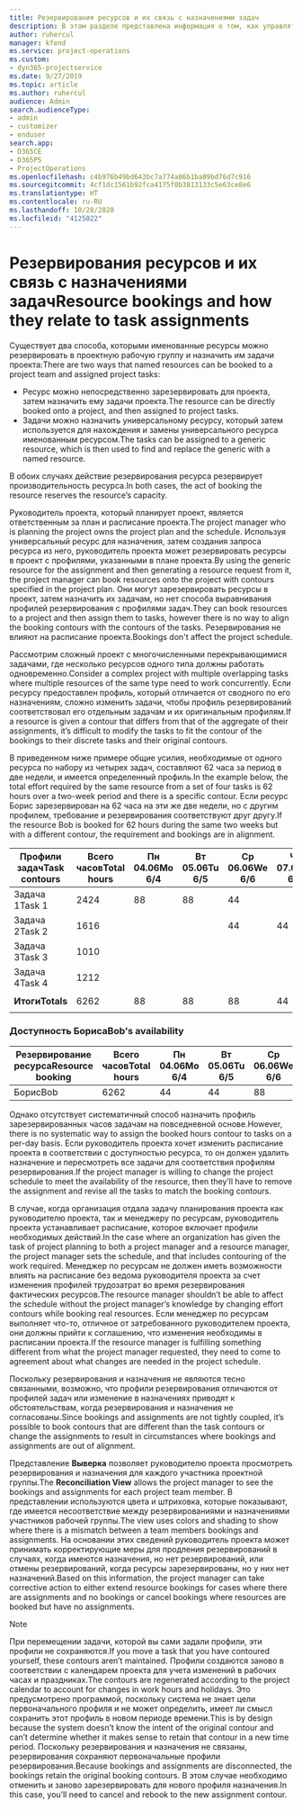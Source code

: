 ```yaml
---
title: Резервирования ресурсов и их связь с назначениями задач
description: В этом разделе представлена информация о том, как управлять именованными ресурсам, резервированиями ресурсов и назначениями задач, а также сведения о том, как они связаны друг с другом.
author: ruhercul
manager: kfend
ms.service: project-operations
ms.custom:
- dyn365-projectservice
ms.date: 9/27/2019
ms.topic: article
ms.author: ruhercul
audience: Admin
search.audienceType:
- admin
- customizer
- enduser
search.app:
- D365CE
- D365PS
- ProjectOperations
ms.openlocfilehash: c4b976b49bd643bc7a774a86b1ba89bd76d7c916
ms.sourcegitcommit: 4cf1dc1561b92fca4175f0b3813133c5e63ce8e6
ms.translationtype: HT
ms.contentlocale: ru-RU
ms.lasthandoff: 10/28/2020
ms.locfileid: "4125022"
---
```

# <a name="resource-bookings-and-how-they-relate-to-task-assignments"></a><span data-ttu-id="7fb73-103">Резервирования ресурсов и их связь с назначениями задач</span><span class="sxs-lookup"><span data-stu-id="7fb73-103">Resource bookings and how they relate to task assignments</span></span>


<span data-ttu-id="7fb73-104">Существует два способа, которыми именованные ресурсы можно резервировать в проектную рабочую группу и назначить им задачи проекта:</span><span class="sxs-lookup"><span data-stu-id="7fb73-104">There are two ways that named resources can be booked to a project team and assigned project tasks:</span></span>

- <span data-ttu-id="7fb73-105">Ресурс можно непосредственно зарезервировать для проекта, затем назначить ему задачи проекта.</span><span class="sxs-lookup"><span data-stu-id="7fb73-105">The resource can be directly booked onto a project, and then assigned to project tasks.</span></span>
- <span data-ttu-id="7fb73-106">Задачи можно назначить универсальному ресурсу, который затем используется для нахождения и замены универсального ресурса именованным ресурсом.</span><span class="sxs-lookup"><span data-stu-id="7fb73-106">The tasks can be assigned to a generic resource, which is then used to find and replace the generic with a named resource.</span></span> 

<span data-ttu-id="7fb73-107">В обоих случаях действие резервирования ресурса резервирует производительность ресурса.</span><span class="sxs-lookup"><span data-stu-id="7fb73-107">In both cases, the act of booking the resource reserves the resource’s capacity.</span></span>

<span data-ttu-id="7fb73-108">Руководитель проекта, который планирует проект, является ответственным за план и расписание проекта.</span><span class="sxs-lookup"><span data-stu-id="7fb73-108">The project manager who is planning the project owns the project plan and the schedule.</span></span> <span data-ttu-id="7fb73-109">Используя универсальный ресурс для назначения, затем создания запроса ресурса из него, руководитель проекта может резервировать ресурсы в проект с профилями, указанными в плане проекта.</span><span class="sxs-lookup"><span data-stu-id="7fb73-109">By using the generic resource for the assignment and then generating a resource request from it, the project manager can book resources onto the project with contours specified in the project plan.</span></span> <span data-ttu-id="7fb73-110">Они могут зарезервировать ресурсы в проект, затем назначить их задачам, но нет способа выравнивания профилей резервирования с профилями задач.</span><span class="sxs-lookup"><span data-stu-id="7fb73-110">They can book resources to a project and then assign them to tasks, however there is no way to align the booking contours with the contours of the tasks.</span></span> <span data-ttu-id="7fb73-111">Резервирования не влияют на расписание проекта.</span><span class="sxs-lookup"><span data-stu-id="7fb73-111">Bookings don't affect the project schedule.</span></span>

<span data-ttu-id="7fb73-112">Рассмотрим сложный проект с многочисленными перекрывающимися задачами, где несколько ресурсов одного типа должны работать одновременно.</span><span class="sxs-lookup"><span data-stu-id="7fb73-112">Consider a complex project with multiple overlapping tasks where multiple resources of the same type need to work concurrently.</span></span> <span data-ttu-id="7fb73-113">Если ресурсу предоставлен профиль, который отличается от сводного по его назначениям, сложно изменить задачи, чтобы профиль резервирований соответствовал его отдельным задачам и их оригинальным профилям.</span><span class="sxs-lookup"><span data-stu-id="7fb73-113">If a resource is given a contour that differs from that of the aggregate of their assignments, it’s difficult to modify the tasks to fit the contour of the bookings to their discrete tasks and their original contours.</span></span>

<span data-ttu-id="7fb73-114">В приведенном ниже примере общие усилия, необходимые от одного ресурса по набору из четырех задач, составляют 62 часа за период в две недели, и имеется определенный профиль.</span><span class="sxs-lookup"><span data-stu-id="7fb73-114">In the example below, the total effort required by the same resource from a set of four tasks is 62 hours over a two-week period and there is a specific contour.</span></span> <span data-ttu-id="7fb73-115">Если ресурс Борис зарезервирован на 62 часа на эти же две недели, но с другим профилем, требование и резервирования соответствуют друг другу.</span><span class="sxs-lookup"><span data-stu-id="7fb73-115">If the resource Bob is booked for 62 hours during the same two weeks but with a different contour, the requirement and bookings are in alignment.</span></span>

| <span data-ttu-id="7fb73-116">**Профили задач**</span><span class="sxs-lookup"><span data-stu-id="7fb73-116">**Task contours**</span></span>    | <span data-ttu-id="7fb73-117">**Всего часов**</span><span class="sxs-lookup"><span data-stu-id="7fb73-117">**Total hours**</span></span> | <span data-ttu-id="7fb73-118">Пн 04.06</span><span class="sxs-lookup"><span data-stu-id="7fb73-118">Mo 6/4</span></span> | <span data-ttu-id="7fb73-119">Вт 05.06</span><span class="sxs-lookup"><span data-stu-id="7fb73-119">Tu 6/5</span></span> | <span data-ttu-id="7fb73-120">Ср 06.06</span><span class="sxs-lookup"><span data-stu-id="7fb73-120">We 6/6</span></span> | <span data-ttu-id="7fb73-121">Чт 07.06</span><span class="sxs-lookup"><span data-stu-id="7fb73-121">Th 6/7</span></span> | <span data-ttu-id="7fb73-122">Пт 08.06</span><span class="sxs-lookup"><span data-stu-id="7fb73-122">Fr 6/8</span></span> | <span data-ttu-id="7fb73-123">Сб 09.06</span><span class="sxs-lookup"><span data-stu-id="7fb73-123">Sa 6/9</span></span> | <span data-ttu-id="7fb73-124">Вс 10.06</span><span class="sxs-lookup"><span data-stu-id="7fb73-124">Su 6/10</span></span> | <span data-ttu-id="7fb73-125">Пн 11.06</span><span class="sxs-lookup"><span data-stu-id="7fb73-125">Mo 6/11</span></span> | <span data-ttu-id="7fb73-126">Вт 12.06</span><span class="sxs-lookup"><span data-stu-id="7fb73-126">Tu 6/12</span></span> | <span data-ttu-id="7fb73-127">Ср 13.06</span><span class="sxs-lookup"><span data-stu-id="7fb73-127">We 6/13</span></span> | <span data-ttu-id="7fb73-128">Чт 14.06</span><span class="sxs-lookup"><span data-stu-id="7fb73-128">Th 6/14</span></span> | <span data-ttu-id="7fb73-129">Пт 15.06</span><span class="sxs-lookup"><span data-stu-id="7fb73-129">Fr 6/15</span></span> |
|----------------------|-----------------|--------|--------|--------|--------|--------|--------|---------|---------|---------|---------|---------|---------|
| <span data-ttu-id="7fb73-130">Задача 1</span><span class="sxs-lookup"><span data-stu-id="7fb73-130">Task 1</span></span>               | <span data-ttu-id="7fb73-131">24</span><span class="sxs-lookup"><span data-stu-id="7fb73-131">24</span></span>              | <span data-ttu-id="7fb73-132">8</span><span class="sxs-lookup"><span data-stu-id="7fb73-132">8</span></span>      | <span data-ttu-id="7fb73-133">8</span><span class="sxs-lookup"><span data-stu-id="7fb73-133">8</span></span>      | <span data-ttu-id="7fb73-134">4</span><span class="sxs-lookup"><span data-stu-id="7fb73-134">4</span></span>      |        |        |        |         |         |         | <span data-ttu-id="7fb73-135">4</span><span class="sxs-lookup"><span data-stu-id="7fb73-135">4</span></span>       |         |         |
| <span data-ttu-id="7fb73-136">Задача 2</span><span class="sxs-lookup"><span data-stu-id="7fb73-136">Task 2</span></span>               | <span data-ttu-id="7fb73-137">16</span><span class="sxs-lookup"><span data-stu-id="7fb73-137">16</span></span>              |        |        | <span data-ttu-id="7fb73-138">4</span><span class="sxs-lookup"><span data-stu-id="7fb73-138">4</span></span>      | <span data-ttu-id="7fb73-139">4</span><span class="sxs-lookup"><span data-stu-id="7fb73-139">4</span></span>      |        |        |         | <span data-ttu-id="7fb73-140">8</span><span class="sxs-lookup"><span data-stu-id="7fb73-140">8</span></span>       |         |         |         |         |
| <span data-ttu-id="7fb73-141">Задача 3</span><span class="sxs-lookup"><span data-stu-id="7fb73-141">Task 3</span></span>               | <span data-ttu-id="7fb73-142">10</span><span class="sxs-lookup"><span data-stu-id="7fb73-142">10</span></span>              |        |        |        |        | <span data-ttu-id="7fb73-143">4</span><span class="sxs-lookup"><span data-stu-id="7fb73-143">4</span></span>      |        |         |         | <span data-ttu-id="7fb73-144">4</span><span class="sxs-lookup"><span data-stu-id="7fb73-144">4</span></span>       |         | <span data-ttu-id="7fb73-145">2</span><span class="sxs-lookup"><span data-stu-id="7fb73-145">2</span></span>       |         |
| <span data-ttu-id="7fb73-146">Задача 4</span><span class="sxs-lookup"><span data-stu-id="7fb73-146">Task 4</span></span>               | <span data-ttu-id="7fb73-147">12</span><span class="sxs-lookup"><span data-stu-id="7fb73-147">12</span></span>              |        |        |        |        |        |        |         |         |         | <span data-ttu-id="7fb73-148">4</span><span class="sxs-lookup"><span data-stu-id="7fb73-148">4</span></span>       |         | <span data-ttu-id="7fb73-149">8</span><span class="sxs-lookup"><span data-stu-id="7fb73-149">8</span></span>       |
|                      |                 |        |        |        |        |        |        |         |         |         |         |         |         |
| <span data-ttu-id="7fb73-150">**Итоги**</span><span class="sxs-lookup"><span data-stu-id="7fb73-150">**Totals**</span></span>           | <span data-ttu-id="7fb73-151">62</span><span class="sxs-lookup"><span data-stu-id="7fb73-151">62</span></span>              | <span data-ttu-id="7fb73-152">8</span><span class="sxs-lookup"><span data-stu-id="7fb73-152">8</span></span>      | <span data-ttu-id="7fb73-153">8</span><span class="sxs-lookup"><span data-stu-id="7fb73-153">8</span></span>      | <span data-ttu-id="7fb73-154">8</span><span class="sxs-lookup"><span data-stu-id="7fb73-154">8</span></span>      | <span data-ttu-id="7fb73-155">4</span><span class="sxs-lookup"><span data-stu-id="7fb73-155">4</span></span>      | <span data-ttu-id="7fb73-156">4</span><span class="sxs-lookup"><span data-stu-id="7fb73-156">4</span></span>      |        |         | <span data-ttu-id="7fb73-157">8</span><span class="sxs-lookup"><span data-stu-id="7fb73-157">8</span></span>       | <span data-ttu-id="7fb73-158">4</span><span class="sxs-lookup"><span data-stu-id="7fb73-158">4</span></span>       | <span data-ttu-id="7fb73-159">8</span><span class="sxs-lookup"><span data-stu-id="7fb73-159">8</span></span>       | <span data-ttu-id="7fb73-160">2</span><span class="sxs-lookup"><span data-stu-id="7fb73-160">2</span></span>       | <span data-ttu-id="7fb73-161">8</span><span class="sxs-lookup"><span data-stu-id="7fb73-161">8</span></span>       |
|                      |                 |        |        |        |        |        |        |         |         |         |         |

### <a name="bobs-availability"></a><span data-ttu-id="7fb73-162">Доступность Бориса</span><span class="sxs-lookup"><span data-stu-id="7fb73-162">Bob's availability</span></span>
| <span data-ttu-id="7fb73-163">**Резервирование ресурса**</span><span class="sxs-lookup"><span data-stu-id="7fb73-163">**Resource   booking**</span></span> | <span data-ttu-id="7fb73-164">**Всего часов**</span><span class="sxs-lookup"><span data-stu-id="7fb73-164">**Total hours**</span></span> | <span data-ttu-id="7fb73-165">Пн 04.06</span><span class="sxs-lookup"><span data-stu-id="7fb73-165">Mo 6/4</span></span> | <span data-ttu-id="7fb73-166">Вт 05.06</span><span class="sxs-lookup"><span data-stu-id="7fb73-166">Tu 6/5</span></span> | <span data-ttu-id="7fb73-167">Ср 06.06</span><span class="sxs-lookup"><span data-stu-id="7fb73-167">We 6/6</span></span> | <span data-ttu-id="7fb73-168">Чт 07.06</span><span class="sxs-lookup"><span data-stu-id="7fb73-168">Th 6/7</span></span> | <span data-ttu-id="7fb73-169">Пт 08.06</span><span class="sxs-lookup"><span data-stu-id="7fb73-169">Fr 6/8</span></span> | <span data-ttu-id="7fb73-170">Сб 09.06</span><span class="sxs-lookup"><span data-stu-id="7fb73-170">Sa 6/9</span></span> | <span data-ttu-id="7fb73-171">Вс 10.06</span><span class="sxs-lookup"><span data-stu-id="7fb73-171">Su 6/10</span></span> | <span data-ttu-id="7fb73-172">Пн 11.06</span><span class="sxs-lookup"><span data-stu-id="7fb73-172">Mo 6/11</span></span> | <span data-ttu-id="7fb73-173">Вт 12.06</span><span class="sxs-lookup"><span data-stu-id="7fb73-173">Tu 6/12</span></span> | <span data-ttu-id="7fb73-174">Ср 13.06</span><span class="sxs-lookup"><span data-stu-id="7fb73-174">We 6/13</span></span> | <span data-ttu-id="7fb73-175">Чт 14.06</span><span class="sxs-lookup"><span data-stu-id="7fb73-175">Th 6/14</span></span> | <span data-ttu-id="7fb73-176">Пт 15.06</span><span class="sxs-lookup"><span data-stu-id="7fb73-176">Fr 6/15</span></span> |
|------------------------|-----------------|--------|--------|--------|--------|--------|--------|---------|---------|---------|---------|---------|---------|
| <span data-ttu-id="7fb73-177">Борис</span><span class="sxs-lookup"><span data-stu-id="7fb73-177">Bob</span></span>                    | <span data-ttu-id="7fb73-178">62</span><span class="sxs-lookup"><span data-stu-id="7fb73-178">62</span></span>              | <span data-ttu-id="7fb73-179">4</span><span class="sxs-lookup"><span data-stu-id="7fb73-179">4</span></span>      | <span data-ttu-id="7fb73-180">4</span><span class="sxs-lookup"><span data-stu-id="7fb73-180">4</span></span>      | <span data-ttu-id="7fb73-181">8</span><span class="sxs-lookup"><span data-stu-id="7fb73-181">8</span></span>      | <span data-ttu-id="7fb73-182">8</span><span class="sxs-lookup"><span data-stu-id="7fb73-182">8</span></span>      | <span data-ttu-id="7fb73-183">8</span><span class="sxs-lookup"><span data-stu-id="7fb73-183">8</span></span>      |        |         | <span data-ttu-id="7fb73-184">4</span><span class="sxs-lookup"><span data-stu-id="7fb73-184">4</span></span>       | <span data-ttu-id="7fb73-185">4</span><span class="sxs-lookup"><span data-stu-id="7fb73-185">4</span></span>       | <span data-ttu-id="7fb73-186">8</span><span class="sxs-lookup"><span data-stu-id="7fb73-186">8</span></span>       | <span data-ttu-id="7fb73-187">8</span><span class="sxs-lookup"><span data-stu-id="7fb73-187">8</span></span>       | <span data-ttu-id="7fb73-188">6</span><span class="sxs-lookup"><span data-stu-id="7fb73-188">6</span></span>       |

<span data-ttu-id="7fb73-189">Однако отсутствует систематичный способ назначить профиль зарезервированных часов задачам на повседневной основе.</span><span class="sxs-lookup"><span data-stu-id="7fb73-189">However, there is no systematic way to assign the booked hours contour to tasks on a per-day basis.</span></span> <span data-ttu-id="7fb73-190">Если руководитель проекта хочет изменить расписание проекта в соответствии с доступностью ресурса, то он должен удалить назначение и пересмотреть все задачи для соответствия профилям резервирования.</span><span class="sxs-lookup"><span data-stu-id="7fb73-190">If the project manager is willing to change the project schedule to meet the availability of the resource, then they’ll have to remove the assignment and revise all the tasks to match the booking contours.</span></span>

<span data-ttu-id="7fb73-191">В случае, когда организация отдала задачу планирования проекта как руководителю проекта, так и менеджеру по ресурсам, руководитель проекта устанавливает расписание, которое включает профили необходимых действий.</span><span class="sxs-lookup"><span data-stu-id="7fb73-191">In the case where an organization has given the task of project planning to both a project manager and a resource manager, the project manager sets the schedule, and that includes contouring of the work required.</span></span> <span data-ttu-id="7fb73-192">Менеджер по ресурсам не должен иметь возможности влиять на расписание без ведома руководителя проекта за счет изменения профилей трудозатрат во время резервирования фактических ресурсов.</span><span class="sxs-lookup"><span data-stu-id="7fb73-192">The resource manager shouldn’t be able to affect the schedule without the project manager’s knowledge by changing effort contours while booking real resources.</span></span> <span data-ttu-id="7fb73-193">Если менеджер по ресурсам выполняет что-то, отличное от затребованного руководителем проекта, они должны прийти к соглашению, что изменения необходимы в расписании проекта.</span><span class="sxs-lookup"><span data-stu-id="7fb73-193">If the resource manager is fulfilling something different from what the project manager requested, they need to come to agreement about what changes are needed in the project schedule.</span></span>

<span data-ttu-id="7fb73-194">Поскольку резервирования и назначения не являются тесно связанными, возможно, что профили резервирования отличаются от профилей задач или изменение в назначениях приводят к обстоятельствам, когда резервирования и назначения не согласованы.</span><span class="sxs-lookup"><span data-stu-id="7fb73-194">Since bookings and assignments are not tightly coupled, it’s possible to book contours that are different than the task contours or change the assignments to result in circumstances where bookings and assignments are out of alignment.</span></span>

<span data-ttu-id="7fb73-195">Представление **Выверка** позволяет руководителю проекта просмотреть резервирования и назначения для каждого участника проектной группы.</span><span class="sxs-lookup"><span data-stu-id="7fb73-195">The **Reconciliation View** allows the project manager to see the bookings and assignments for each project team member.</span></span> <span data-ttu-id="7fb73-196">В представлении используются цвета и штриховка, которые показывают, где имеется несоответствие между резервированиями и назначениями участников рабочей группы.</span><span class="sxs-lookup"><span data-stu-id="7fb73-196">The view uses colors and shading to show where there is a mismatch between a team members bookings and assignments.</span></span> <span data-ttu-id="7fb73-197">На основании этих сведений руководитель проекта может принимать корректирующие меры для продления резервирований в случаях, когда имеются назначения, но нет резервирований, или отмены резервирований, когда ресурсы зарезервированы, но у них нет назначений.</span><span class="sxs-lookup"><span data-stu-id="7fb73-197">Based on this information, the project manager can take corrective action to either extend resource bookings for cases where there are assignments and no bookings or cancel bookings where resources are booked but have no assignments.</span></span>

> [!NOTE]
> <span data-ttu-id="7fb73-198">При перемещении задачи, которой вы сами задали профили, эти профили не сохраняются.</span><span class="sxs-lookup"><span data-stu-id="7fb73-198">If you move a task that you have contoured yourself, these contours aren’t maintained.</span></span> <span data-ttu-id="7fb73-199">Профили создаются заново в соответствии с календарем проекта для учета изменений в рабочих часах и праздниках.</span><span class="sxs-lookup"><span data-stu-id="7fb73-199">The contours are regenerated according to the project calendar to account for changes in work hours and holidays.</span></span> <span data-ttu-id="7fb73-200">Это предусмотрено программой, поскольку система не знает цели первоначального профиля и не может определить, имеет ли смысл сохранить этот профиль в новом периоде времени.</span><span class="sxs-lookup"><span data-stu-id="7fb73-200">This is by design because the system doesn’t know the intent of the original contour and can’t determine whether it makes sense to retain that contour in a new time period.</span></span> <span data-ttu-id="7fb73-201">Поскольку резервирования и назначения не связаны, резервирования сохраняют первоначальные профили резервирования.</span><span class="sxs-lookup"><span data-stu-id="7fb73-201">Because bookings and assignments are disconnected, the bookings retain the original booking contours.</span></span> <span data-ttu-id="7fb73-202">В этом случае необходимо отменить и заново зарезервировать для нового профиля назначения.</span><span class="sxs-lookup"><span data-stu-id="7fb73-202">In this case, you’ll need to cancel and rebook to the new assignment contour.</span></span>


